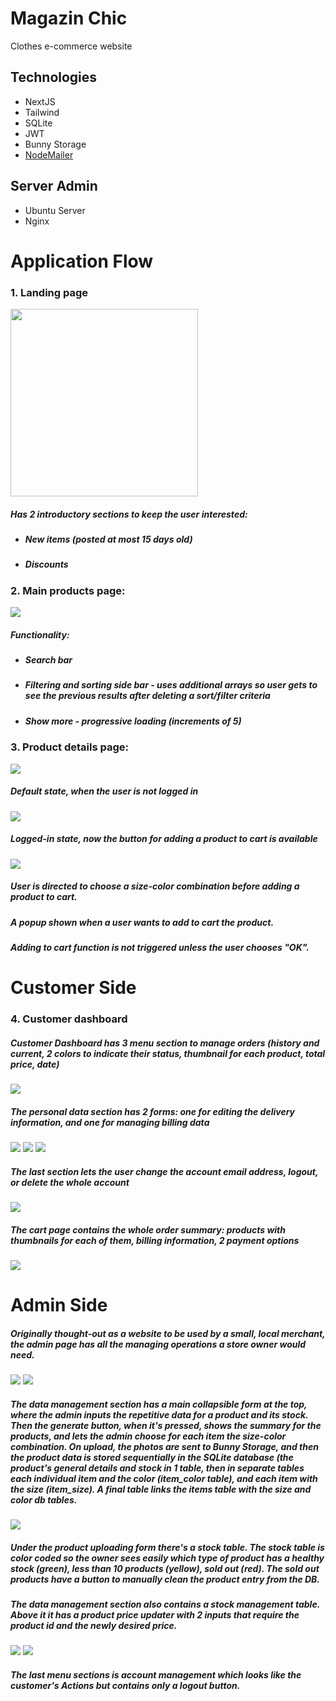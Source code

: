 # Magazin Chic
Clothes e-commerce website



## Technologies
+ NextJS
+ Tailwind
+ SQLite
+ JWT
+ Bunny Storage
+ [NodeMailer](https://www.nodemailer.com)

## Server Admin
+ Ubuntu Server
+ Nginx



# Application Flow

### 1. Landing page
<img src="https://github.com/HVTom/magazin-chic/blob/main/UI/Landing.png" width="300" />

<h5>Has 2 introductory sections to keep the user interested:</h5>
<ul>
    <li><h5>New items (posted at most 15 days old)</h5></li>
    <li><h5>Discounts</h5></li>
</ul>




### 2. Main products page:
<img src="https://github.com/HVTom/magazin-chic/blob/main/UI/Products.png">

##### Functionality:
<ul>
  <li><h5>Search bar</h5></li>
  <li><h5>Filtering and sorting side bar - uses additional arrays so user gets to see the previous results after deleting a sort/filter criteria</h5></li>
  <li><h5>Show more - progressive loading (increments of 5)</h5></li>
</ul>






### 3. Product details page:



<img src="https://github.com/HVTom/magazin-chic/blob/main/UI/Product_Detail.png">

##### Default state, when the user is not logged in



<img src="https://github.com/HVTom/magazin-chic/blob/main/UI/Product_Details_Logged_In.png">

##### Logged-in state, now the button for adding a product to cart is available



<img src="https://github.com/HVTom/magazin-chic/blob/main/UI/Add_To_Cart_Popup.png">

##### User is directed to choose a size-color combination before adding a product to cart.
##### A popup shown when a user wants to add to cart the product.
##### Adding to cart function is not triggered unless the user chooses "OK".



# Customer Side


### 4. Customer dashboard

##### Customer Dashboard has 3 menu section to manage orders (history and current, 2 colors to indicate their status, thumbnail for each product, total price, date)

<img src="https://github.com/HVTom/magazin-chic/blob/main/UI/Customer_Dashboard_Orders.png">


##### The personal data section has 2 forms: one for editing the delivery information, and one for managing billing data
<img src="https://github.com/HVTom/magazin-chic/blob/main/UI/Customer_Dashboard_Personal_Data.png">
<img src="https://github.com/HVTom/magazin-chic/blob/main/UI/Customer_Dashboard_Personal_Data_Delivery_Address.png">
<img src="https://github.com/HVTom/magazin-chic/blob/main/UI/Customer_Dashboard_Personal_Data_Billing_Address.png">

##### The last section lets the user change the account email address, logout, or delete the whole account

<img src="https://github.com/HVTom/magazin-chic/blob/main/UI/Customer_Dashboard_Account_Actions.png">


##### The cart page contains the whole order summary: products with thumbnails for each of them, billing information, 2 payment options

<img src="https://github.com/HVTom/magazin-chic/blob/main/UI/Cart.png">




# Admin Side
##### Originally thought-out as a website to be used by a small, local merchant, the admin page has all the managing operations a store owner would need. 

<img src="https://github.com/HVTom/magazin-chic/blob/main/UI/Admin_Dashboard_Product_Upload.png">
<img src="https://github.com/HVTom/magazin-chic/blob/main/UI/Admin_Dashboard_Size_Color_Editing.png">


##### The data management section has a main collapsible form at the top, where the admin inputs the repetitive data for a product and its stock. Then the generate button, when it's pressed, shows the summary for the products, and lets the admin choose for each item the size-color combination. On upload, the photos are sent to Bunny Storage, and then the product data is stored sequentially in the SQLite database (the product's general details and stock in 1 table, then in separate tables each individual item and the color (item_color table), and each item with the size (item_size). A final table links the items table with the size and color db tables.

<img src="https://github.com/HVTom/magazin-chic/blob/main/UI/Admin_Dashboard_Stock_Management.png">

##### Under the product uploading form there's a stock table. The stock table is color coded so the owner sees easily which type of product has a healthy stock (green), less than 10 products (yellow), sold out (red). The sold out products have a button to manually clean the product entry from the DB. 
##### The data management section also contains a stock management table. Above it it has a product price updater with 2 inputs that require the product id and the newly desired price.

<img src="https://github.com/HVTom/magazin-chic/blob/main/UI/Admin_Dashboard_Order_Management_1.png">
<img src="https://github.com/HVTom/magazin-chic/blob/main/UI/Admin_Dashboard_Orders_Full_Order_Details_Card.png">


##### The last menu sections is account management which looks like the customer's Actions but contains only a logout button.
